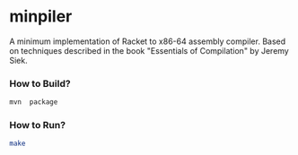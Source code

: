 # minpiler #

A minimum implementation of Racket to x86-64 assembly compiler. 
Based on techniques described in the book "Essentials of Compilation" by Jeremy Siek. 

### How to Build? ###
```bash
mvn  package
```

### How to Run? ###
```bash
make
```
